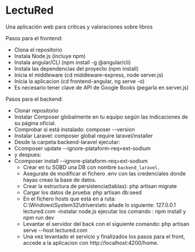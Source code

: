 # LectuRed
Una aplicación web para críticas y valoraciones sobre libros

Pasos para el frontend:
- Clona el repositorio
- Instala Node.js (incluye npm)
- Instala angular/CLI  (npm install -g @angular/cli)
- Instala las dependencias del proyecto (npm install)
- Inicia el middleware (cd middleware-express, node server.js)
- Inicia la aplicacion (cd frontend-angular, ng serve -o)
- Es necesario tener clave de API de Google Books (pegarla en server.js)

Pasos para el backend:

 - Clonar repositorio
 - Instalar Composer globalmente en tu equipo según las indicaciones de su página oficial.
 - Comprobar si está instalado: composer --version
 - Instalar Laravel: composer global require laravel/installer
 - Desde la carpeta backend-laravel ejecutar:
 - Ccomposer update --ignore-plataform-req=ext-sodium
 - y despues:
- Ccomposer install --ignore-plataform-req=ext-sodium
   - Crear en tu SGBD una DB con nombre `backend_laravel`.
   - Asegurate de modificar el fichero .env con las credenciales donde hayas creao la base de datos.
   - Crear la estructura de persistencia(tablas): php artisan migrate
   - Cargar los datos de prueba: php artisan db:seed
   - En el fichero hosts que está en a ruta: C:\Windows\System32\drivers\etc añade lo siguiente:
        127.0.0.1      lectured.com
       -instalar node.js ejecutar los comando : npm install y npm run dev
   - Levantar el servidor del back con el siguiente comando: php artisan serve --host lectured.com
   - Una vez levantado el servicio y finalizados los pasos para el front, accede a la aplicacion con http://localhost:4200/home. 
